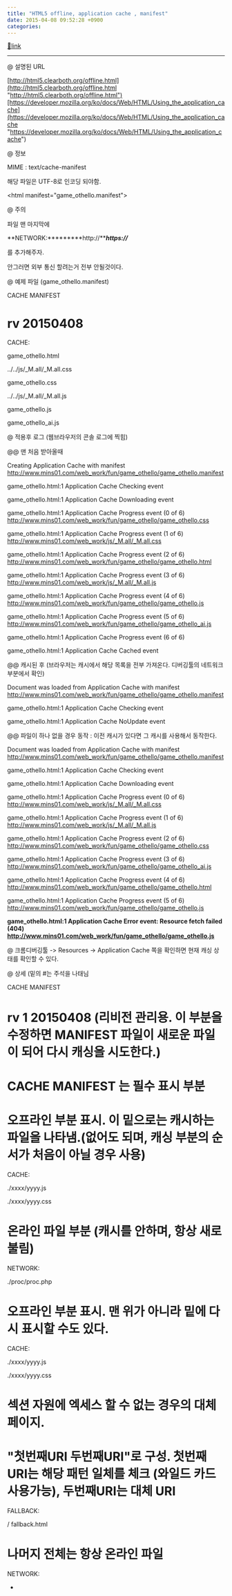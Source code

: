 ```yaml
---
title: "HTML5 offline, application cache , manifest"
date: 2015-04-08 09:52:28 +0900
categories: 
---
```

[🔗link](http://www.mins01.com/mh/tech/read/932)
***


@ 설명된 URL

[http://html5.clearboth.org/offline.html](http://html5.clearboth.org/offline.html "http://html5.clearboth.org/offline.html")[https://developer.mozilla.org/ko/docs/Web/HTML/Using_the_application_cache](https://developer.mozilla.org/ko/docs/Web/HTML/Using_the_application_cache "https://developer.mozilla.org/ko/docs/Web/HTML/Using_the_application_cache")  


@ 정보

MIME : text/cache-manifest

해당 파일은 UTF-8로 인코딩 되야함.

&lt;html manifest="game_othello.manifest"&gt;

  


@ 주의

파일 맨 마지막에

**NETWORK:*********http://*****https://***



를 추가해주자.

안그러면 외부 통신 할려는거 전부 안될것이다.

  
  


@ 예제 파일 (game_othello.manifest)

CACHE MANIFEST

# rv 20150408

CACHE:

game_othello.html

../../js/_M.all/_M.all.css

game_othello.css

../../js/_M.all/_M.all.js

game_othello.js

game_othello_ai.js



  
  


@ 적용후 로그 (웹브라우저의 콘솔 로그에 찍힘)

@@ 맨 처음 받아올때

Creating Application Cache with manifest http://www.mins01.com/web_work/fun/game_othello/game_othello.manifest

game_othello.html:1 Application Cache Checking event

game_othello.html:1 Application Cache Downloading event

game_othello.html:1 Application Cache Progress event (0 of 6) http://www.mins01.com/web_work/fun/game_othello/game_othello.css

game_othello.html:1 Application Cache Progress event (1 of 6) http://www.mins01.com/web_work/js/_M.all/_M.all.css

game_othello.html:1 Application Cache Progress event (2 of 6) http://www.mins01.com/web_work/fun/game_othello/game_othello.html

game_othello.html:1 Application Cache Progress event (3 of 6) http://www.mins01.com/web_work/js/_M.all/_M.all.js

game_othello.html:1 Application Cache Progress event (4 of 6) http://www.mins01.com/web_work/fun/game_othello/game_othello.js

game_othello.html:1 Application Cache Progress event (5 of 6) http://www.mins01.com/web_work/fun/game_othello/game_othello_ai.js

game_othello.html:1 Application Cache Progress event (6 of 6) 

game_othello.html:1 Application Cache Cached event

  


@@ 캐시된 후 (브라우저는 캐시에서 해당 목록을 전부 가져온다. 디버깅툴의 네트워크 부분에서 확인)

Document was loaded from Application Cache with manifest http://www.mins01.com/web_work/fun/game_othello/game_othello.manifest

game_othello.html:1 Application Cache Checking event

game_othello.html:1 Application Cache NoUpdate event



  


@@ 파일이 하나 없을 경우 동작 : 이전 캐시가 있다면 그 캐시를 사용해서 동작한다.

Document was loaded from Application Cache with manifest http://www.mins01.com/web_work/fun/game_othello/game_othello.manifest

game_othello.html:1 Application Cache Checking event

game_othello.html:1 Application Cache Downloading event

game_othello.html:1 Application Cache Progress event (0 of 6) http://www.mins01.com/web_work/js/_M.all/_M.all.css

game_othello.html:1 Application Cache Progress event (1 of 6) http://www.mins01.com/web_work/js/_M.all/_M.all.js

game_othello.html:1 Application Cache Progress event (2 of 6) http://www.mins01.com/web_work/fun/game_othello/game_othello.css

game_othello.html:1 Application Cache Progress event (3 of 6) http://www.mins01.com/web_work/fun/game_othello/game_othello_ai.js

game_othello.html:1 Application Cache Progress event (4 of 6) http://www.mins01.com/web_work/fun/game_othello/game_othello.html

game_othello.html:1 Application Cache Progress event (5 of 6) http://www.mins01.com/web_work/fun/game_othello/game_othello.js

**game_othello.html:1 Application Cache Error event: Resource fetch failed (404) http://www.mins01.com/web_work/fun/game_othello/game_othello.js**  
  
  


@ 크롬디버깅툴 -&gt; Resources -&gt; Application Cache 쪽을 확인하면 현재 캐싱 상태를 확인할 수 있다.

  
  


@ 상세 (밑의 #는 주석을 나태님

CACHE MANIFEST

# rv 1 20150408	(리비전 관리용. 이 부분을 수정하면 MANIFEST 파일이 새로운 파일이 되어 다시 캐싱을 시도한다.)

# CACHE MANIFEST 는 필수 표시 부분

  


# 오프라인 부분 표시. 이 밑으로는 캐시하는 파일을 나타냄.(없어도 되며, 캐싱 부분의 순서가 처음이 아닐 경우 사용)

CACHE:

./xxxx/yyyy.js

./xxxx/yyyy.css

  


# 온라인 파일 부분 (캐시를 안하며, 항상 새로 불림)

NETWORK:

./proc/proc.php

  


# 오프라인 부분 표시. 맨 위가 아니라 밑에 다시 표시할 수도 있다.

CACHE:

./xxxx/yyyy.js

./xxxx/yyyy.css

  


# 섹션 자원에 엑세스 할 수 없는 경우의 대체 페이지. 

# "첫번째URI 두번째URI"로 구성. 첫번째URI는 해당 패턴 일체를 체크 (와일드 카드 사용가능), 두번째URI는 대체 URI

FALLBACK:

/ fallback.html

  


# 나머지 전체는 항상 온라인 파일

NETWORK:

*




